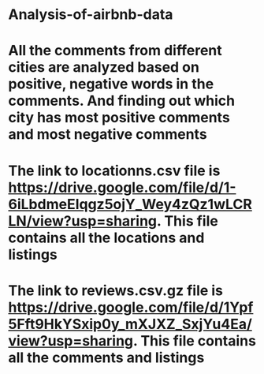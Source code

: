 # Analysis-of-airbnb-data
# All the comments from different cities are analyzed based on positive, negative words in the comments. And finding out which city has most positive comments and most negative comments
# The link to locationns.csv file is https://drive.google.com/file/d/1-6iLbdmeEIqgz5ojY_Wey4zQz1wLCRLN/view?usp=sharing. This file contains all the locations and listings
# The link to reviews.csv.gz file is https://drive.google.com/file/d/1Ypf5Fft9HkYSxip0y_mXJXZ_SxjYu4Ea/view?usp=sharing. This file contains all the comments and listings
